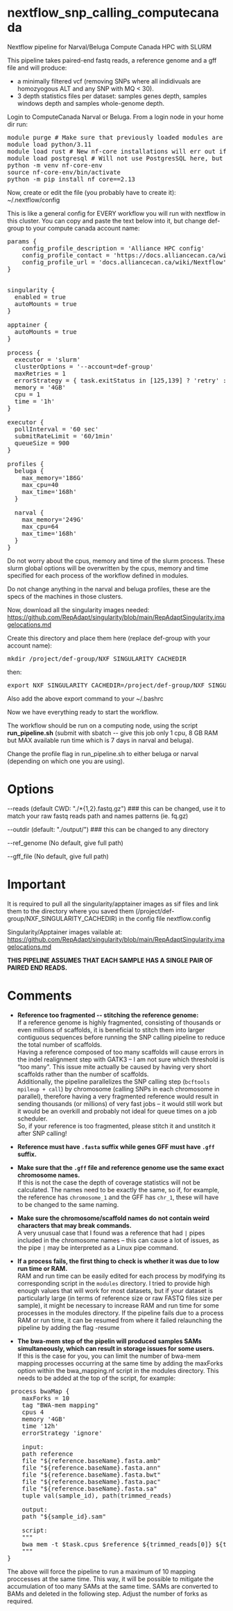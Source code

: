 # nextflow_snp_calling_computecanada
Nextflow pipeline for Narval/Beluga Compute Canada HPC with SLURM

This pipeline takes paired-end fastq reads, a reference genome and a gff file and will produce:
- a minimally filtered vcf (removing SNPs where all indidivuals are homozyogous ALT and any SNP with MQ < 30).
- 3 depth statistics files per dataset: samples genes depth, samples windows depth and samples whole-genome depth.

Login to ComputeCanada Narval or Beluga.
From a login node in your home dir run:

<pre>module purge # Make sure that previously loaded modules are not polluting the installation 
module load python/3.11
module load rust # New nf-core installations will err out if rust hasn't been loaded
module load postgresql # Will not use PostgresSQL here, but some Python modules which list psycopg2 as a dependency in the installation would crash without it.
python -m venv nf-core-env
source nf-core-env/bin/activate
python -m pip install nf_core==2.13</pre>


Now, create or edit the file (you probably have to create it):  ~/.nextflow/config   

This is like a general config for EVERY workflow you will run with nextflow in this cluster. You can copy and paste the text below into it, but change def-group to your compute canada account name:



<pre>params {
    config_profile_description = 'Alliance HPC config'
    config_profile_contact = 'https://docs.alliancecan.ca/wiki/Technical_support'
    config_profile_url = 'docs.alliancecan.ca/wiki/Nextflow'
}


singularity {
  enabled = true
  autoMounts = true
}

apptainer {
  autoMounts = true
}

process {
  executor = 'slurm'
  clusterOptions = '--account=def-group'
  maxRetries = 1
  errorStrategy = { task.exitStatus in [125,139] ? 'retry' : 'finish' }
  memory = '4GB'
  cpu = 1
  time = '1h'
}

executor {
  pollInterval = '60 sec'
  submitRateLimit = '60/1min'
  queueSize = 900
}

profiles {
  beluga {
    max_memory='186G'
    max_cpu=40
    max_time='168h'
  }
  
  narval {
    max_memory='249G'
    max_cpu=64
    max_time='168h'
  }
}
</pre>

Do not worry about the cpus, memory and time of the slurm process. These slurm global options will be overwritten by the cpus, memory and time specified for each process of the workflow defined in modules. 

Do not change anything in the narval and beluga profiles, these are the specs of the machines in those clusters.


Now, download all the singularity images needed: https://github.com/RepAdapt/singularity/blob/main/RepAdaptSingularity.imagelocations.md

Create this directory and place them here (replace def-group with your account name):
<pre>mkdir /project/def-group/NXF_SINGULARITY_CACHEDIR</pre>
then:
<pre>export NXF_SINGULARITY_CACHEDIR=/project/def-group/NXF_SINGULARITY_CACHEDIR</pre>

Also add the above export command to your ~/.bashrc


Now we have everything ready to start the workflow.

The workflow should be run on a computing node, using the script <b>run_pipeline.sh</b> (submit with sbatch -- give this job only 1 cpu, 8 GB RAM but MAX available run time which is 7 days in narval and beluga). 

Change the profile flag in run_pipeline.sh to either beluga or narval (depending on which one you are using).



# Options

--reads (default CWD: "./*{1,2}.fastq.gz") ### this can be changed, use it to match your raw fastq reads path and names patterns (ie. fq.gz)

--outdir (default: "./output/") ### this can be changed to any directory

--ref_genome (No default, give full path)

--gff_file (No default, give full path)




# Important

It is required to pull all the singularity/apptainer images as sif files and link them to the directory where you saved  them (/project/def-group/NXF_SINGULARITY_CACHEDIR) in the config file nextflow.config

Singularity/Apptainer images vailable at: https://github.com/RepAdapt/singularity/blob/main/RepAdaptSingularity.imagelocations.md


<b>THIS PIPELINE ASSUMES THAT EACH SAMPLE HAS A SINGLE PAIR OF PAIRED END READS.</b>






# Comments

- **Reference too fragmented -- stitching the reference genome:**  
  If a reference genome is highly fragmented, consisting of thousands or even millions of scaffolds, it is beneficial to stitch them into larger contiguous sequences before running the SNP calling pipeline to reduce the total number of scaffolds.  
  Having a reference composed of too many scaffolds will cause errors in the indel realignment step with GATK3 – I am not sure which threshold is “too many". This issue mite actually be caused by having very short scaffolds rather than the number of scaffolds.  
  Additionally, the pipeline parallelizes the SNP calling step (`bcftools mpileup + call`) by chromosome (calling SNPs in each chromosome in parallel), therefore having a very fragmented reference would result in sending thousands (or millions) of very fast jobs – it would still work but it would be an overkill and probably not ideal for queue times on a job scheduler.  
  So, if your reference is too fragmented, please stitch it and unstitch it after SNP calling!  

- **Reference must have `.fasta` suffix while genes GFF must have `.gff` suffix.**  

- **Make sure that the `.gff` file and reference genome use the same exact chromosome names.**  
  If this is not the case the depth of coverage statistics will not be calculated. The names need to be exactly the same, so if, for example, the reference has `chromosome_1` and the GFF has `chr_1`, these will have to be changed to the same naming.  

- **Make sure the chromosome/scaffold names do not contain weird characters that may break commands.**  
  A very unusual case that I found was a reference that had `|` pipes included in the chromosome names – this can cause a lot of issues, as the pipe `|` may be interpreted as a Linux pipe command.  

- **If a process fails, the first thing to check is whether it was due to low run time or RAM.**  
  RAM and run time can be easily edited for each process by modifying its corresponding script in the `modules` directory. I tried to provide high enough values that will work for most datasets, but if your dataset is particularly large (in terms of reference size or raw FASTQ files size per sample), it might be necessary to increase RAM and run time for some processes in the modules directory. If the pipeline fails due to a process RAM or run time, it can be resumed from where it failed relaunching the pipeline by adding the flag -resume


- **The bwa-mem step of the pipelin will produced samples SAMs simultaneously, which can result in storage issues for some users.**  
If this is the case for you, you can limit the number of bwa-mem mapping processes occurring at the same time by adding the maxForks option within the bwa_mapping.nf script in the modules directory.
This needs to be added at the top of the script, for example:

<pre> process bwaMap {
    maxForks = 10
    tag "BWA-mem mapping"
    cpus 4
    memory '4GB'
    time '12h'
    errorStrategy 'ignore'
   
    input:
    path reference
    file "${reference.baseName}.fasta.amb"
    file "${reference.baseName}.fasta.ann"
    file "${reference.baseName}.fasta.bwt"
    file "${reference.baseName}.fasta.pac"
    file "${reference.baseName}.fasta.sa"
    tuple val(sample_id), path(trimmed_reads)

    output:
    path "${sample_id}.sam"

    script:
    """
    bwa mem -t $task.cpus $reference ${trimmed_reads[0]} ${trimmed_reads[1]} > ${sample_id}.sam
    """
}</pre>

The above will force the pipeline to run a maximum of 10 mapping proccesses at the same time. This way, it will be possible to mitigate the accumulation of too many SAMs at the same time. SAMs are converted to BAMs and deleted in the following step. Adjust the number of forks as required.
